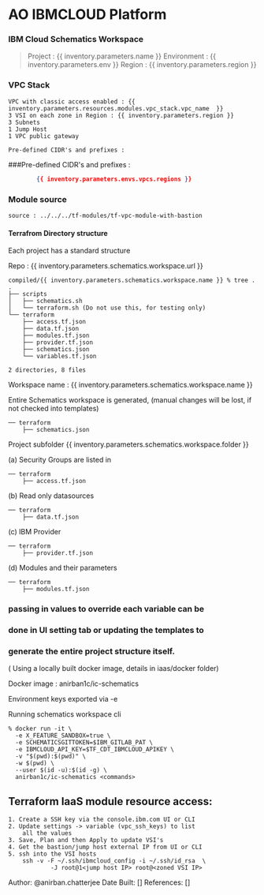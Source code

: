 

# AO IBMCLOUD Platform 
### IBM Cloud Schematics Workspace

> Project :  {{ inventory.parameters.name }}
> Environment :   {{ inventory.parameters.env }}
> Region : {{ inventory.parameters.region }}


### VPC Stack
    
    VPC with classic access enabled : {{ inventory.parameters.resources.modules.vpc_stack.vpc_name  }}   
    3 VSI on each zone in Region : {{ inventory.parameters.region }}    
    3 Subnets     
    1 Jump Host
    1 VPC public gateway
    
    Pre-defined CIDR's and prefixes :
       
         

###Pre-defined CIDR's and prefixes : 

```json
        {{ inventory.parameters.envs.vpcs.regions }}
```



### Module source
    source : ../../../tf-modules/tf-vpc-module-with-bastion
     

#### Terrafrom Directory structure 

Each project has a standard structure

Repo : {{ inventory.parameters.schematics.workspace.url }} 

```commandline
compiled/{{ inventory.parameters.schematics.workspace.name }} % tree .
.
├── scripts
│   ├── schematics.sh
│   └── terraform.sh (Do not use this, for testing only)
└── terraform
    ├── access.tf.json
    ├── data.tf.json
    ├── modules.tf.json
    ├── provider.tf.json
    ├── schematics.json
    └── variables.tf.json

2 directories, 8 files
```

Workspace name : {{ inventory.parameters.schematics.workspace.name }}

Entire Schematics workspace is generated, 
(manual changes will be lost, if not checked into templates) 

```commandline
── terraform
    ├── schematics.json
```

Project subfolder {{ inventory.parameters.schematics.workspace.folder }}

(a) Security Groups are listed in

```commandline
── terraform
    ├── access.tf.json
```

(b) Read only datasources

```commandline
── terraform
    ├── data.tf.json
```
(c) IBM Provider

```commandline
── terraform
    ├── provider.tf.json
``` 

(d) Modules and their parameters 

```commandline
── terraform
    ├── modules.tf.json
```

### passing in values to override each variable can be
### done in UI setting tab or updating the templates to
### generate the entire project structure itself. 

( Using a locally built docker image, details in iaas/docker folder)

Docker image : anirban1c/ic-schematics

Environment keys exported via -e

Running schematics workspace cli
```commandline
% docker run -it \
  -e X_FEATURE_SANDBOX=true \
  -e SCHEMATICSGITTOKEN=$IBM_GITLAB_PAT \
  -e IBMCLOUD_API_KEY=$TF_CDT_IBMCLOUD_APIKEY \
  -v "$(pwd):$(pwd)" \
  -w $(pwd) \
  --user $(id -u):$(id -g) \
  anirban1c/ic-schematics <commands>

```

## Terraform IaaS module resource access:
    1. Create a SSH key via the console.ibm.com UI or CLI
    2. Update settings -> variable (vpc_ssh_keys) to list 
        all the values
    3. Save, Plan and then Apply to update VSI's
    4. Get the bastion/jump host external IP from UI or CLI
    5. ssh into the VSI hosts 
        ssh -v -F ~/.ssh/ibmcloud_config -i ~/.ssh/id_rsa  \
                -J root@1<jump host IP> root@<zoned VSI IP>
 
 
 Author: @anirban.chatterjee
 Date Built: []
 References: []